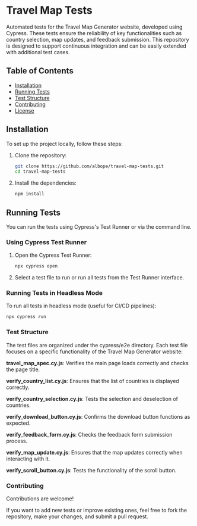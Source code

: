 
# Travel Map Tests

Automated tests for the Travel Map Generator website, developed using Cypress. These tests ensure the reliability of key functionalities such as country selection, map updates, and feedback submission. This repository is designed to support continuous integration and can be easily extended with additional test cases.

## Table of Contents

- [Installation](#installation)
- [Running Tests](#running-tests)
- [Test Structure](#test-structure)
- [Contributing](#contributing)
- [License](#license)

## Installation

To set up the project locally, follow these steps:

1. Clone the repository:

    ```bash
    git clone https://github.com/albope/travel-map-tests.git
    cd travel-map-tests
    ```

2. Install the dependencies:

    ```bash
    npm install
    ```

## Running Tests

You can run the tests using Cypress's Test Runner or via the command line.

### Using Cypress Test Runner

1. Open the Cypress Test Runner:

    ```bash
    npx cypress open
    ```

2. Select a test file to run or run all tests from the Test Runner interface.

### Running Tests in Headless Mode

To run all tests in headless mode (useful for CI/CD pipelines):

```bash
npx cypress run
```
### Test Structure

The test files are organized under the cypress/e2e directory. Each test file focuses on a specific functionality of the Travel Map Generator website:

**travel_map_spec.cy.js**: Verifies the main page loads correctly and checks the page title.

**verify_country_list.cy.js**: Ensures that the list of countries is displayed correctly.

**verify_country_selection.cy.js**: Tests the selection and deselection of countries.

**verify_download_button.cy.js**: Confirms the download button functions as expected.

**verify_feedback_form.cy.js**: Checks the feedback form submission process.

**verify_map_update.cy.js**: Ensures that the map updates correctly when interacting with it.

**verify_scroll_button.cy.js**: Tests the functionality of the scroll button.

### Contributing

Contributions are welcome! 

If you want to add new tests or improve existing ones, feel free to fork the repository, make your changes, and submit a pull request.

